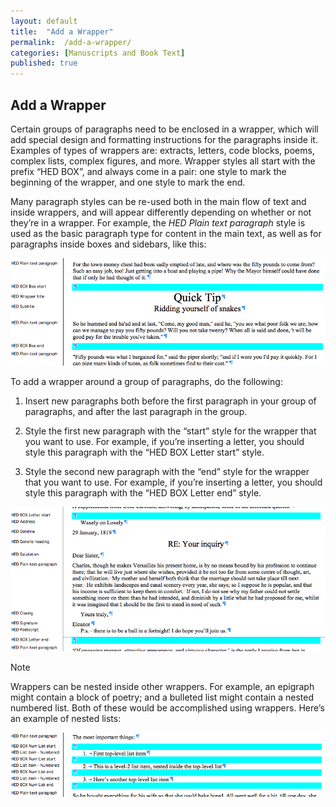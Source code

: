 ```yaml
---
layout: default
title:  "Add a Wrapper"
permalink:  /add-a-wrapper/
categories: [Manuscripts and Book Text]
published: true
---
```


<section data-type="chapter" class="hsecchapter" data-hederis-type="hsecchapter" id="add-a-wrapper" data-pi-attrs="id: add-a-wrapper" role="doc-chapter" title="Add a Wrapper"><h1 data-hederis-type="hblkchaptitle" class="hblkchaptitle" id="pZHwjQafO">Add a Wrapper</h1>
    <p class="hblkp" data-hederis-type="hblkp" id="pDsTozEZI">Certain groups of paragraphs need to be enclosed in a wrapper, which will add special design and formatting instructions for the paragraphs inside it. Examples of types of wrappers are: extracts, letters, code blocks, poems, complex lists, complex figures, and more. Wrapper styles all start with the prefix &#8220;HED BOX&#8221;, and always come in a pair: one style to mark the beginning of the wrapper, and one style to mark the end.</p>
    <p class="hblkp" data-hederis-type="hblkp" id="pEnYGYghJ">Many paragraph styles can be re-used both in the main flow of text and inside wrappers, and will appear differently depending on whether or not they&#8217;re in a wrapper. For example, the <em>HED Plain text paragraph</em> style is used as the basic paragraph type for content in the main text, as well as for paragraphs inside boxes and sidebars, like this:</p>
    <img data-hederis-type="hblkimg" class="hblkimg" id="paWQ9sXk6" src="/images/wrapper1.png"/>
    <p class="hblkp" data-hederis-type="hblkp" id="pNJNMyFYz">To add a wrapper around a group of paragraphs, do the following:</p>
    <ol class="hwprnum-list" data-hederis-type="hwprnum-list" id="pnnMmPtmJ"><li class="hblkoli" data-hederis-type="hblkoli" id="liGYTzKgAX"><p class="hblkoli" data-hederis-type="hblkoli" id="pjXyKXyaR">Insert new paragraphs both before the first paragraph in your group of paragraphs, and after the last paragraph in the group.</p></li>
    <li class="hblkoli" data-hederis-type="hblkoli" id="li5mM9jcoV"><p class="hblkoli" data-hederis-type="hblkoli" id="pKLMtEYXi">Style the first new paragraph with the &#8220;start&#8221; style for the wrapper that you want to use. For example, if you&#8217;re inserting a letter, you should style this paragraph with the &#8220;HED BOX Letter start&#8221; style.</p></li>
    <li class="hblkoli" data-hederis-type="hblkoli" id="li41nEhZJI"><p class="hblkoli" data-hederis-type="hblkoli" id="pLrzfLxGQ">Style the second new paragraph with the &#8220;end&#8221; style for the wrapper that you want to use. For example, if you&#8217;re inserting a letter, you should style this paragraph with the &#8220;HED BOX Letter end&#8221; style.</p></li>
    </ol>
    <img data-hederis-type="hblkimg" class="hblkimg" id="p5fDd4Uj5" src="/images/letter1.png"/>
    <aside class="hwprbox box" data-hederis-type="hwprbox" id="pEWvWAGO0" data-type="sidebar"><p class="hblktype" data-hederis-type="hblktype" id="p4kEVTYSL">Note</p>
    <p class="hblkp" data-hederis-type="hblkp" id="pjsWoP8MT">Wrappers can be nested inside other wrappers. For example, an epigraph might contain a block of poetry; and a bulleted list might contain a nested numbered list. Both of these would be accomplished using wrappers. Here&#8217;s an example of nested lists:</p>
    </aside>
    <img data-hederis-type="hblkimg" class="hblkimg" id="p9mXnaWvh" src="/images/list1.png"/>
    </section>
    